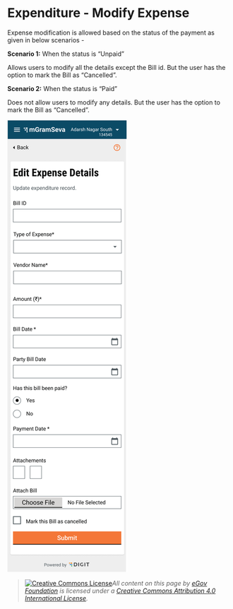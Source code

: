 # Expenditure - Modify Expense

Expense modification is allowed based on the status of the payment as given in below scenarios -

**Scenario 1:**  When the status is “Unpaid”

Allows users to modify all the details except the Bill id. But the user has the option to mark the Bill as “Cancelled”.

**Scenario 2:** When the status is “Paid”

Does not allow users to modify any details. But the user has the option to mark the Bill as “Cancelled”.

![](<../../../.gitbook/assets/image (123).png>)



> [![Creative Commons License](https://i.creativecommons.org/l/by/4.0/80x15.png)_​_](http://creativecommons.org/licenses/by/4.0/)_All content on this page by_ [_eGov Foundation_](https://egov.org.in/) _is licensed under a_ [_Creative Commons Attribution 4.0 International License_](http://creativecommons.org/licenses/by/4.0/)_._
